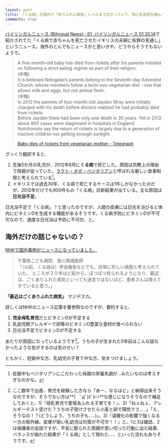 ```yaml
---
layout: post
title: 「くる病」が国内で「ありふれた病気」レベルまで広がっていて、特に乳幼児を蝕んでるそうです
comments: true
---
```


[バイリンガルニュース (Bilingual News) : 61. バイリンガルニュース 01.30.14](http://bilingualnews.libsyn.com/61-01-30-14)で紹介されてた「くる病で赤ちゃんを死亡させたイギリスの夫婦に有罪の見通し」というニュース。海外のとんでもニュースかと思いきや、どうやらそうでもないようで。

> A five-month-old baby has died from rickets after his parents insisted on following a strict eating regime as part of their religion.  
(中略)  
It is believed Ndingeko’s parents belong to the Seventh-day Adventist Church, whose members follow a lacto-ovo vegetarian diet – one that allows milk and eggs, but not animal flesh.  
(中略)  
In 2012 the parents of four-month-old Jayden Wray were initially charged with his death before doctors realised he had probably died from rickets.  
Before Jayden there had been only one death in 30 years. Yet in 2012 about 900 cases were diagnosed in hospitals in England.  
Nutritionists say the return of rickets is largely due to a generation of inactive children not getting enough sunlight.

> [Baby dies of rickets from vegetarian mother - Telegraph](http://www.telegraph.co.uk/news/uknews/law-and-order/10600639/Baby-dies-of-rickets-from-vegetarian-mother.html)

ざっくり翻訳すると、

1. 生後5か月の乳児が、2012年6月に**くる病**で死亡した。原因は宗教上の理由で両親が従っていた、[ラクト・オボ・ベジタリアン](http://ja.wikipedia.org/wiki/%E3%83%99%E3%82%B8%E3%82%BF%E3%83%AA%E3%82%A2%E3%83%8B%E3%82%BA%E3%83%A0#.E3.83.99.E3.82.B8.E3.82.BF.E3.83.AA.E3.82.A2.E3.83.B3.E3.81.AE.E5.88.86.E9.A1.9E)と呼ばれる厳しい食事制限と考えられている[^01]。
2. イギリスでは過去30年、くる病で死亡するケースは1件しかなかったのだが、2012年だけでも900件もの「くる病」診断結果が出ている。主な原因は**日光浴不足**。

日光浴不足で「くる病」？と思ったのですが、人間の皮膚には日光を浴びると体内にビタミンDを生成する機能があるそうです。くる病予防にビタミンDが不可欠なので、適度な日光浴は予防に不可欠、と。

## 海外だけの話じゃないの？

[NHKで国内事例がニュースになっていました。](http://www.nhk.or.jp/ohayou/marugoto/2013/10/1017.html)

> 千葉県こども病院　皆川真規医師  
「（以前、くる病は）学会報告などでも、非常に珍しい病態と考えられていた。
ところが２０年ほど前から、ぽつぽつ見られるようになり、最近は、ごくありふれた病気といっても過言ではないほど、患者さんは増えてきていると思う。」

**「最近はごくありふれた病気」** マジデスカ。

詳しくはNHKのニュース記事を要参照なのですが、要約すると、

1. **完全母乳育児**だとビタミンDが不足する
2. 乳幼児期アレルギーで卵等のビタミンD豊富な食材が食べられない
3. 日光浴不足でビタミンDが不足する

あたりが原因になっているようです[^02]。うちの子が生まれた5年前はこんな話なかったような気がするのは気のせい？

ともかく、妊娠中な方、乳幼児の子育て中な方、気をつけましょう。

[^01]:妊娠中もベジタリアンにこだわった母親の栄養失調が...みたいなのは考えすぎなのかな。

[^02]:ここ数年で出産、育児を経験した方なら「あー、なるほど」と納得出来そうなのですが、そうでない方は**(　ﾟдﾟ)ﾎﾟｶｰﾝ**な感じになりそうなので補足しておくと、1)『母乳育児で愛情あふれる子育てを！』、2)「ねぇねぇ、アレルギーテスト受けた？うちの子受けさせたら小麦と卵で陽性でさ．．．」「え、そうなの！？(どうしよう、うちの子も．．．)」、3)『温暖化の影響で強くなる一方の紫外線。皮膚が弱い乳幼児は対策が不可欠！！』と、1と3は雑誌、2は保護者の会話ですが、不安に駆られた両親が思い切った行動に出た結果、バランスが崩れた結果が「くる病」として現れた．．．といった流れもありそうです。
